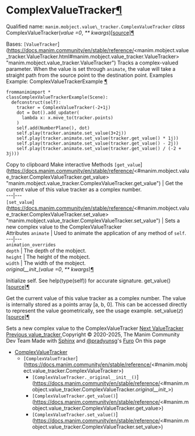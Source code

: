 # ComplexValueTracker[¶](https://docs.manim.community/en/stable/reference/<#complexvaluetracker> "Link to this heading")
Qualified name: `manim.mobject.value\_tracker.ComplexValueTracker`
_class_ ComplexValueTracker(_value =0_, _** kwargs_)[[source]](https://docs.manim.community/en/stable/reference/<../_modules/manim/mobject/value_tracker.html#ComplexValueTracker>)[¶](https://docs.manim.community/en/stable/reference/<#manim.mobject.value_tracker.ComplexValueTracker> "Link to this definition")
    
Bases: `[ValueTracker`](https://docs.manim.community/en/stable/reference/<manim.mobject.value_tracker.ValueTracker.html#manim.mobject.value_tracker.ValueTracker> "manim.mobject.value_tracker.ValueTracker")
Tracks a complex-valued parameter.
When the value is set through `animate`, the value will take a straight path from the source point to the destination point.
Examples
Example: ComplexValueTrackerExample [¶](https://docs.manim.community/en/stable/reference/<#complexvaluetrackerexample>)
```
frommanimimport *
classComplexValueTrackerExample(Scene):
  defconstruct(self):
    tracker = ComplexValueTracker(-2+1j)
    dot = Dot().add_updater(
      lambda x: x.move_to(tracker.points)
    )
    self.add(NumberPlane(), dot)
    self.play(tracker.animate.set_value(3+2j))
    self.play(tracker.animate.set_value(tracker.get_value() * 1j))
    self.play(tracker.animate.set_value(tracker.get_value() - 2j))
    self.play(tracker.animate.set_value(tracker.get_value() / (-2 + 3j)))

```
Copy to clipboard
Make interactive
Methods
`[get_value`](https://docs.manim.community/en/stable/reference/<#manim.mobject.value_tracker.ComplexValueTracker.get_value> "manim.mobject.value_tracker.ComplexValueTracker.get_value") | Get the current value of this value tracker as a complex number.  
---|---  
`[set_value`](https://docs.manim.community/en/stable/reference/<#manim.mobject.value_tracker.ComplexValueTracker.set_value> "manim.mobject.value_tracker.ComplexValueTracker.set_value") | Sets a new complex value to the ComplexValueTracker  
Attributes
`animate` | Used to animate the application of any method of `self`.  
---|---  
`animation_overrides`  
`depth` | The depth of the mobject.  
`height` | The height of the mobject.  
`width` | The width of the mobject.  
_original__init__(_value =0_, _** kwargs_)[¶](https://docs.manim.community/en/stable/reference/<#manim.mobject.value_tracker.ComplexValueTracker._original__init__> "Link to this definition")
    
Initialize self. See help(type(self)) for accurate signature.
get_value()[[source]](https://docs.manim.community/en/stable/reference/<../_modules/manim/mobject/value_tracker.html#ComplexValueTracker.get_value>)[¶](https://docs.manim.community/en/stable/reference/<#manim.mobject.value_tracker.ComplexValueTracker.get_value> "Link to this definition")
    
Get the current value of this value tracker as a complex number.
The value is internally stored as a points array [a, b, 0]. This can be accessed directly to represent the value geometrically, see the usage example.
set_value(_z_)[[source]](https://docs.manim.community/en/stable/reference/<../_modules/manim/mobject/value_tracker.html#ComplexValueTracker.set_value>)[¶](https://docs.manim.community/en/stable/reference/<#manim.mobject.value_tracker.ComplexValueTracker.set_value> "Link to this definition")
    
Sets a new complex value to the ComplexValueTracker
[ Next ValueTracker ](https://docs.manim.community/en/stable/reference/<manim.mobject.value_tracker.ValueTracker.html>) [ Previous value_tracker ](https://docs.manim.community/en/stable/reference/<manim.mobject.value_tracker.html>)
Copyright © 2020-2025, The Manim Community Dev Team 
Made with [Sphinx](https://docs.manim.community/en/stable/reference/<https:/www.sphinx-doc.org/>) and [@pradyunsg](https://docs.manim.community/en/stable/reference/<https:/pradyunsg.me>)'s [Furo](https://docs.manim.community/en/stable/reference/<https:/github.com/pradyunsg/furo>)
On this page 
  * [ComplexValueTracker](https://docs.manim.community/en/stable/reference/<#>)
    * `[ComplexValueTracker`](https://docs.manim.community/en/stable/reference/<#manim.mobject.value_tracker.ComplexValueTracker>)
      * `[ComplexValueTracker._original__init__()`](https://docs.manim.community/en/stable/reference/<#manim.mobject.value_tracker.ComplexValueTracker._original__init__>)
      * `[ComplexValueTracker.get_value()`](https://docs.manim.community/en/stable/reference/<#manim.mobject.value_tracker.ComplexValueTracker.get_value>)
      * `[ComplexValueTracker.set_value()`](https://docs.manim.community/en/stable/reference/<#manim.mobject.value_tracker.ComplexValueTracker.set_value>)


